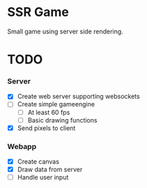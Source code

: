 # SSR Game
Small game using server side rendering.

# TODO

### Server
- [x] Create web server supporting websockets
- [ ] Create simple gameengine
  - [ ] At least 60 fps
  - [ ] Basic drawing functions
- [x] Send pixels to client

### Webapp
- [x] Create canvas
- [x] Draw data from server 
- [ ] Handle user input
